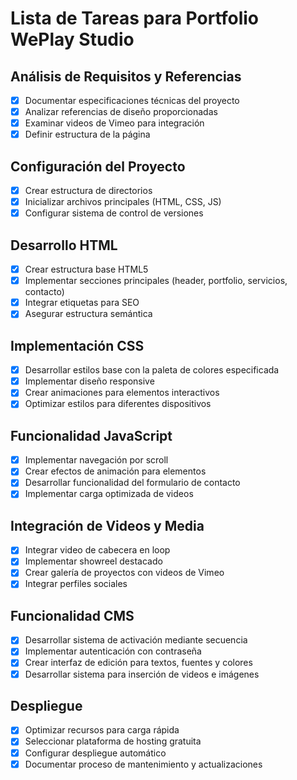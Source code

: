 # Lista de Tareas para Portfolio WePlay Studio

## Análisis de Requisitos y Referencias
- [x] Documentar especificaciones técnicas del proyecto
- [x] Analizar referencias de diseño proporcionadas
- [x] Examinar videos de Vimeo para integración
- [x] Definir estructura de la página

## Configuración del Proyecto
- [x] Crear estructura de directorios
- [x] Inicializar archivos principales (HTML, CSS, JS)
- [x] Configurar sistema de control de versiones

## Desarrollo HTML
- [x] Crear estructura base HTML5
- [x] Implementar secciones principales (header, portfolio, servicios, contacto)
- [x] Integrar etiquetas para SEO
- [x] Asegurar estructura semántica

## Implementación CSS
- [x] Desarrollar estilos base con la paleta de colores especificada
- [x] Implementar diseño responsive
- [x] Crear animaciones para elementos interactivos
- [x] Optimizar estilos para diferentes dispositivos

## Funcionalidad JavaScript
- [x] Implementar navegación por scroll
- [x] Crear efectos de animación para elementos
- [x] Desarrollar funcionalidad del formulario de contacto
- [x] Implementar carga optimizada de videos

## Integración de Videos y Media
- [x] Integrar video de cabecera en loop
- [x] Implementar showreel destacado
- [x] Crear galería de proyectos con videos de Vimeo
- [x] Integrar perfiles sociales

## Funcionalidad CMS
- [x] Desarrollar sistema de activación mediante secuencia
- [x] Implementar autenticación con contraseña
- [x] Crear interfaz de edición para textos, fuentes y colores
- [x] Desarrollar sistema para inserción de videos e imágenes

## Despliegue
- [x] Optimizar recursos para carga rápida
- [x] Seleccionar plataforma de hosting gratuita
- [x] Configurar despliegue automático
- [x] Documentar proceso de mantenimiento y actualizaciones
